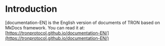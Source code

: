# Introduction
[documentation-EN] is the English version of documents of TRON based on MkDocs framework. You can read it at:  
[https://tronprotocol.github.io/documentation-EN/](https://tronprotocol.github.io/documentation-EN/)